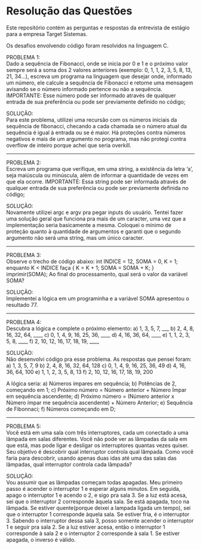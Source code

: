 # Resolução das Questões

Este repositório contém as perguntas e respostas da entrevista de estágio para a empresa Target Sistemas.

Os desafios envolvendo código foram resolvidos na linguagem C.

PROBLEMA 1:<br>
Dado a sequência de Fibonacci, onde se inicia por 0 e 1 e o próximo valor sempre será a soma dos 2 valores anteriores (exemplo: 0, 1, 1, 2, 3, 5, 8, 13, 21, 34...), escreva um programa na linguagem que desejar onde, informado um número, ele calcule a sequência de Fibonacci e retorne uma mensagem avisando se o número informado pertence ou não a sequência. 
IMPORTANTE: Esse número pode ser informado através de qualquer entrada de sua preferência ou pode ser previamente definido no código;

SOLUÇÃO:<br>
Para este problema, utilizei uma recursão com os números iniciais da sequência de fibonacci, checando a cada chamada se o número atual da sequência é igual à entrada ou se é maior.
Há proteções contra números negativos e mais de um argumento no programa, mas não protegi contra overflow de inteiro porque achei que seria overkill.
<hr>

PROBLEMA 2:<br>
Escreva um programa que verifique, em uma string, a existência da letra ‘a’, seja maiúscula ou minúscula, além de informar a quantidade de vezes em que ela ocorre. 
IMPORTANTE: Essa string pode ser informada através de qualquer entrada de sua preferência ou pode ser previamente definida no código; 

SOLUÇÃO:<br>
Novamente utilizei argc e argv pra pegar inputs do usuário. Tentei fazer uma solução geral que funciona pra mais de um caracter, uma vez que a implementação seria basicamente a mesma.
Coloquei o mínimo de proteção quanto à quantidade de argumentos e garanti que o segundo argumento não será uma string, mas um único caracter.
<hr>

PROBLEMA 3:<br>
Observe o trecho de código abaixo: int INDICE = 12, SOMA = 0, K = 1; enquanto K < INDICE faça { K = K + 1; SOMA = SOMA + K; } imprimir(SOMA); 
Ao final do processamento, qual será o valor da variável SOMA?

SOLUÇÃO:<br>
Implementei a lógica em um programinha e a variável SOMA apresentou o resultado 77.
<hr>

PROBLEMA 4:<br>
Descubra a lógica e complete o próximo elemento: 
a) 1, 3, 5, 7, ___ 
b) 2, 4, 8, 16, 32, 64, ____ 
c) 0, 1, 4, 9, 16, 25, 36, ____ 
d) 4, 16, 36, 64, ____ 
e) 1, 1, 2, 3, 5, 8, ____ 
f) 2, 10, 12, 16, 17, 18, 19, ____

SOLUÇÃO:<br>
Não desenvolvi código pra esse problema. As respostas que pensei foram:
a) 1, 3, 5, 7, 9 
b) 2, 4, 8, 16, 32, 64, 128
c) 0, 1, 4, 9, 16, 25, 36, 49 
d) 4, 16, 36, 64, 100
e) 1, 1, 2, 3, 5, 8, 13 
f) 2, 10, 12, 16, 17, 18, 19, 200

A lógica seria:
a) Números ímpares em sequência;
b) Potências de 2, começando em 1;
c) Próximo número = Número anterior + Número Ímpar em sequência ascendente;
d) Próximo número = (Número anterior x Número ímpar me sequência ascendente) + Número Anterior;
e) Sequência de Fibonnaci;
f) Números começando em D;
<hr>

PROBLEMA 5:<br>
Você está em uma sala com três interruptores, cada um conectado a uma lâmpada em salas diferentes. Você não pode ver as lâmpadas da sala em que está, mas pode ligar e desligar os interruptores quantas vezes quiser. Seu objetivo é descobrir qual interruptor controla qual lâmpada. Como você faria para descobrir, usando apenas duas idas até uma das salas das lâmpadas, qual interruptor controla cada lâmpada?

SOLUÇÃO:<br>
Vou assumir que as lâmpadas começam todas apagadas.
Meu primeiro passo é acender o interruptor 1 e esperar alguns minutos.
Em seguida, apago o interruptor 1 e acendo o 2, e sigo pra sala 3.
Se a luz está acesa, sei que o interruptor 2 corresponde àquela sala.
Se está apagada, toco na lâmpada. Se estiver quente(porque deixei a lampada ligada um tempo), sei que o interruptor 1 corresponde àquela sala. Se estiver fria, é o interruptor 3.
Sabendo o interruptor dessa sala 3, posso somente acender o interruptor 1 e seguir pra sala 2.
Se a luz estiver acesa, então o interruptor 1 corresponde à sala 2 e o interruptor 2 corresponde à sala 1. Se estiver apagada, o inverso é válido.
